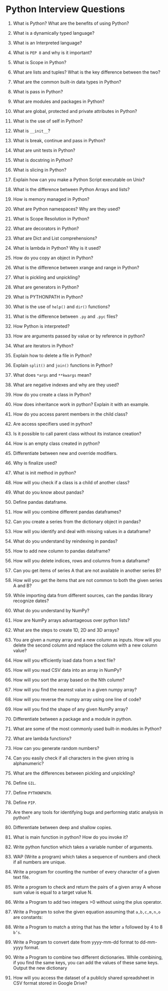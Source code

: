 # Python Interview Questions
1. What is Python? What are the benefits of using Python?


2. What is a dynamically typed language?


3. What is an Interpreted language?


4. What is `PEP 8` and why is it important?


5. What is Scope in Python?


6. What are lists and tuples? What is the key difference between the two?


7. What are the common built-in data types in Python?


8. What is pass in Python?


9.  What are modules and packages in Python?


10. What are global, protected and private attributes in Python?


11. What is the use of self in Python?


12. What is `__init__`?


13. What is break, continue and pass in Python?


14. What are unit tests in Python?


15. What is docstring in Python?


16. What is slicing in Python?


17. Explain how can you make a Python Script executable on Unix?


18. What is the difference between Python Arrays and lists?


19. How is memory managed in Python?


20. What are Python namespaces? Why are they used?


21. What is Scope Resolution in Python?


22. What are decorators in Python?


23. What are Dict and List comprehensions?


24. What is lambda in Python? Why is it used?


25. How do you copy an object in Python?


26. What is the difference between xrange and range in Python?


27. What is pickling and unpickling?


28. What are generators in Python?


29. What is PYTHONPATH in Python?


30. What is the use of `help()` and `dir()` functions?


31. What is the difference between `.py` and `.pyc` files?


32. How Python is interpreted?


33. How are arguments passed by value or by reference in python?


34. What are iterators in Python?


35. Explain how to delete a file in Python?


36. Explain `split()` and `join()` functions in Python?


37. What does `*args` and `**kwargs` mean?


38. What are negative indexes and why are they used?


39. How do you create a class in Python?


40. How does inheritance work in python? Explain it with an example.


41. How do you access parent members in the child class?


42. Are access specifiers used in python?


43. Is it possible to call parent class without its instance creation?


44. How is an empty class created in python?


45. Differentiate between new and override modifiers.


46. Why is finalize used?


47. What is init method in python?


48. How will you check if a class is a child of another class?


49. What do you know about pandas?


50. Define pandas dataframe.


51. How will you combine different pandas dataframes?


52. Can you create a series from the dictionary object in pandas?


53. How will you identify and deal with missing values in a dataframe?


54. What do you understand by reindexing in pandas?


55. How to add new column to pandas dataframe?


56. How will you delete indices, rows and columns from a dataframe?


57. Can you get items of series A that are not available in another series B?


58. How will you get the items that are not common to both the given series A and B?


59. While importing data from different sources, can the pandas library recognize dates?


60. What do you understand by NumPy?


61. How are NumPy arrays advantageous over python lists?


62. What are the steps to create 1D, 2D and 3D arrays?


63. You are given a numpy array and a new column as inputs. How will you delete the second column and replace the column with a new column value?


64. How will you efficiently load data from a text file?


65. How will you read CSV data into an array in NumPy?


66. How will you sort the array based on the Nth column?


67. How will you find the nearest value in a given numpy array?


68. How will you reverse the numpy array using one line of code?


69. How will you find the shape of any given NumPy array?


70. Differentiate between a package and a module in python.


71. What are some of the most commonly used built-in modules in Python?


72. What are lambda functions?


73. How can you generate random numbers?


74. Can you easily check if all characters in the given string is alphanumeric?


75. What are the differences between pickling and unpickling?


76. Define `GIL`.


77. Define `PYTHONPATH`.


78. Define `PIP`.


79. Are there any tools for identifying bugs and performing static analysis in python?


80. Differentiate between deep and shallow copies.


81. What is main function in python? How do you invoke it?


82. Write python function which takes a variable number of arguments.


83. WAP (Write a program) which takes a sequence of numbers and check if all numbers are unique.


84. Write a program for counting the number of every character of a given text file.


85. Write a program to check and return the pairs of a given array A whose sum value is equal to a target value N.


86. Write a Program to add two integers >0 without using the plus operator.


87. Write a Program to solve the given equation assuming that `a,b,c,m,n,o` are constants:


88. Write a Program to match a string that has the letter `a` followed by 4 to 8 `b’s`.


89. Write a Program to convert date from yyyy-mm-dd format to dd-mm-yyyy format.


90. Write a Program to combine two different dictionaries. While combining, if you find the same keys, you can add the values of these same keys. Output the new dictionary


91. How will you access the dataset of a publicly shared spreadsheet in CSV format stored in Google Drive?

